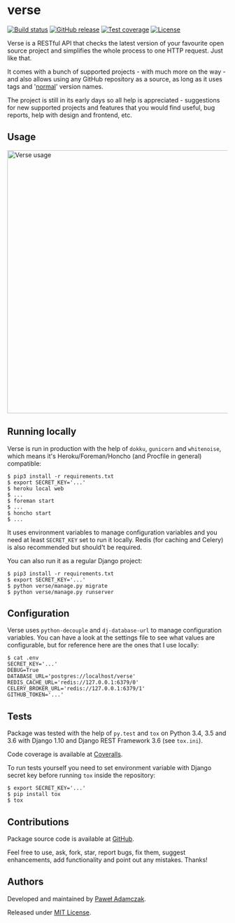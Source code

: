 # verse
[![Build status](https://img.shields.io/travis/pawelad/verse.svg)][travis]
[![GitHub release](https://img.shields.io/github/release/pawelad/verse.svg)][github]
[![Test coverage](https://img.shields.io/coveralls/pawelad/verse.svg)][coveralls]
[![License](https://img.shields.io/github/license/pawelad/verse.svg)][license]

Verse is a RESTful API that checks the latest version of your favourite open
source project and simplifies the whole process to one HTTP request. Just like
that.

It comes with a bunch of supported projects - with much more on the way - and
also allows using any GitHub repository as a source, as long as it uses tags
and '[normal][pep440]' version names.

The project is still in its early days so all help is appreciated - suggestions
for new supported projects and features that you would find useful, bug
reports, help with design and frontend, etc.

## Usage
<a href="https://asciinema.org/a/110316" target="_blank"><img src="https://asciinema.org/a/110316.png" alt="Verse usage" width="600px"></a>

## Running locally
Verse is run in production with the help of `dokku`, `gunicorn` and
`whitenoise`, which means it's Heroku/Foreman/Honcho (and Procfile in general)
compatible:

```shell
$ pip3 install -r requirements.txt
$ export SECRET_KEY='...'
$ heroku local web
$ ...
$ foreman start
$ ...
$ honcho start
$ ...
```

It uses environment variables to manage configuration variables and you need
at least `SECRET_KEY` set to run it locally. Redis (for caching and Celery) is
also recommended but should't be required.

You can also run it as a regular Django project:

```shell
$ pip3 install -r requirements.txt
$ export SECRET_KEY='...'
$ python verse/manage.py migrate
$ python verse/manage.py runserver
```

## Configuration
Verse uses `python-decouple` and `dj-database-url` to manage configuration
variables. You can have a look at the settings file to see what values are
configurable, but for reference here are the ones that I use locally:

```shell
$ cat .env
SECRET_KEY='...'
DEBUG=True
DATABASE_URL='postgres://localhost/verse'
REDIS_CACHE_URL='redis://127.0.0.1:6379/0'
CELERY_BROKER_URL='redis://127.0.0.1:6379/1'
GITHUB_TOKEN='...'
```

## Tests
Package was tested with the help of `py.test` and `tox` on Python 3.4, 3.5
and 3.6 with Django 1.10 and Django REST Framework 3.6 (see `tox.ini`).

Code coverage is available at [Coveralls][coveralls].

To run tests yourself you need to set environment variable with Django secret
key before running `tox` inside the repository:

```shell
$ export SECRET_KEY='...'
$ pip install tox
$ tox
```

## Contributions
Package source code is available at [GitHub][github].

Feel free to use, ask, fork, star, report bugs, fix them, suggest enhancements,
add functionality and point out any mistakes. Thanks!

## Authors
Developed and maintained by [Paweł Adamczak][pawelad].

Released under [MIT License][license].


[coveralls]: https://coveralls.io/github/pawelad/verse
[github]: https://github.com/pawelad/verse
[license]: https://github.com/pawelad/verse/blob/master/LICENSE
[pawelad]: https://github.com/pawelad
[pep440]: https://www.python.org/dev/peps/pep-0440/
[travis]: https://travis-ci.org/pawelad/verse
